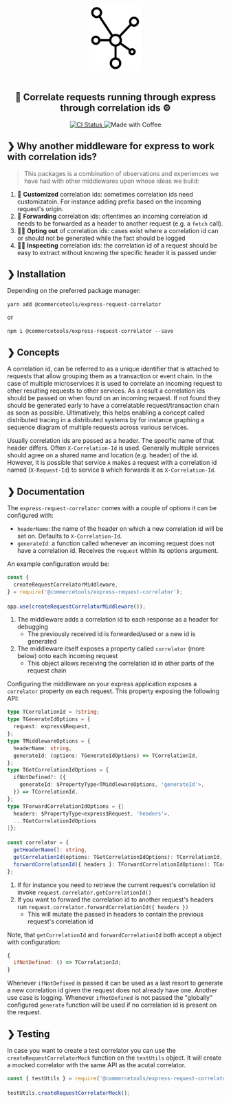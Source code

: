 <p align="center">
  <img alt="Logo" height="150" src="https://raw.githubusercontent.com/commercetools/express-request-correlator/master/logo.png" /><br /><br />
</p>

<h2 align="center">🧷 Correlate requests running through express through correlation ids ⚙️</h2>

<p align="center">
  <a href="https://github.com/commercetools/express-request-correlator/actions">
    <img alt="CI Status" src="https://github.com/commercetools/express-request-correlator/workflows/express-request-correlator/badge.svg" />
  </a>
  <img alt="Made with Coffee" src="https://img.shields.io/badge/made%20with-%E2%98%95%EF%B8%8F%20coffee-yellow.svg" />
</p>

## ❯ Why another middleware for express to work with correlation ids?

> This packages is a combination of observations and experiences we have had with other middlewares upon whose ideas we build:

1. 🎨 **Customized** correlation ids: sometimes correlation ids need customizatoin. For instance adding prefix based on the incoming request's origin.
2. 🍕 **Forwarding** correlation ids: oftentimes an incoming correlation id needs to be forwarded as a header to another request (e.g. a `fetch` call).
3. 🏄🏻 **Opting out** of correlation ids: cases exist where a correlation id can or should not be generated while the fact should be logged
4. 👌🏼 **Inspecting** correlation ids: the correlation id of a request should be easy to extract without knowing the specific header it is passed under

## ❯ Installation

Depending on the preferred package manager:

`yarn add @commercetools/express-request-correlator`

or

`npm i @commercetools/express-request-correlator --save`

## ❯ Concepts

A correlation id, can be referred to as a unique identifier that is attached to requests that allow grouping them as a transaction or event chain. In the case of multiple microservices it is used to correlate an incoming request to other resulting requests to other services. As a result a correlation ids should be passed on when found on an incoming request. If not found they should be generated early to have a correlatable request/transaction chain as soon as possible. Ultimatively, this helps enabling a concept called distributed tracing in a distributed systems by for instance graphing a sequence diagram of multiple requests across various services.

Usually correlation ids are passed as a header. The specific name of that header differs. Often `X-Correlation-Id` is used. Generally multiple services should agree on a shared name and location (e.g. header) of the id. However, it is possible that service `A` makes a request with a correlation id named (`X-Request-Id`) to service `B` which forwards it as `X-Correlation-Id`.

## ❯ Documentation

The `express-request-correlator` comes with a couple of options it can be configured with:

- `headerName`: the name of the header on which a new correlation id will be set on. Defaults to `X-Correlation-Id`.
- `generateId`: a function called whenever an incoming request does not have a correlation id. Receives the `request` within its options argument.

An example configuration would be:

```js
const {
  createRequestCorrelatorMiddleware,
} = require('@commercetools/express-request-correlator');

app.use(createRequestCorrelatorMiddleware());
```

1. The middleware adds a correlation id to each response as a header for debugging
   - The previously received id is forwarded/used or a new id is generated
2. The middleware itself exposes a property called `correlator` (more below) onto each incoming request
   - This object allows receiving the correlation id in other parts of the request chain

Configuring the middleware on your express application exposes a `correlator` property on each request. This property exposing the following API:

```ts
type TCorrelationId = ?string;
type TGenerateIdOptions = {
  request: express$Request,
};
type TMiddlewareOptions = {
  headerName: string,
  generateId: (options: TGenerateIdOptions) => TCorrelationId,
};
type TGetCorrelationIdOptions = {
  ifNotDefined?: ({
    generateId: $PropertyType<TMiddlewareOptions, 'generateId'>,
  }) => TCorrelationId,
};
type TForwardCorrelationIdOptions = {|
  headers: $PropertyType<express$Request, 'headers'>,
  ...TGetCorrelationIdOptions
|};

const correlator = {
  getHeaderName(): string,
  getCorrelationId(options: TGetCorrelationIdOptions): TCorrelationId,
  forwardCorrelationId({ headers }: TForwardCorrelationIdOptions): TCorrelationId
};
```

1. If for instance you need to retrieve the current request's correlation id invoke `request.correlator.getCorrelationId()`
2. If you want to forward the correlation id to another request's headers run `request.correlator.forwardCorrelationId({ headers })`
   - This will mutate the passed in headers to contain the previous request's correlation id

Note, that `getCorrelationId` and `forwardCorrelationId` both accept a object with configuration:

```js
{
  ifNotDefined: () => TCorrelationId;
}
```

Whenever `ifNotDefined` is passed it can be used as a last resort to generate a new correlation id given the request does not already have one. Another use case is logging. Whenever `ifNotDefined` is not passed the "globally" configured `generate` function will be used if no correlation id is present on the request.

## ❯ Testing

In case you want to create a test correlator you can use the `createRequestCorrelatorMock` function on the `testUtils` object. It will create a mocked correlator with the same API as the acutal correlator.

```js
const { testUtils } = require('@commercetools/express-request-correlator');

testUtils.createRequestCorrelatorMock();
```
